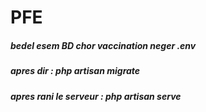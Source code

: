 # PFE

##### bedel esem BD chor vaccination neger .env
##### apres dir : php artisan migrate 
##### apres rani le serveur : php artisan serve

